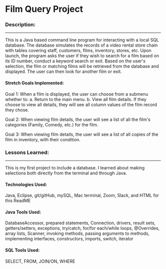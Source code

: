 <H1>Film Query Project</H1>

<h3>Description:</h3>
<hr>
<p>This is a Java based command line program for interacting with a local SQL database. The database simulates the records of a video rental store chain with tables covering staff, customers, films, inventory, stores, etc.  Upon launch, the program asks the user if they wish to search for a film based on its ID number, conduct a keyword search or exit.  Based on the user's selection, the film or matching films will be retrieved from the database and displayed.  The user can then look for another film or exit.</p>

<h4>Stretch Goals Implemented:</h4>
<p>Goal 1:
When a film is displayed, the user can choose from a submenu whether to:
a. Return to the main menu.
b. View all film details.
If they choose to view all details, they will see all column values of the film record they chose.

Goal 2:
When viewing film details, the user will see a list of all the film's categories (Family, Comedy, etc.) for the film.

Goal 3:
When viewing film details, the user will see a list of all copies of the film in inventory, with their condition.</p>

<h3>Lessons Learned:</h3>
<hr>
This is my first project to include a database.  I learned about making selections both directly from the terminal and through Java.  

<h4>Technologies Used:</h4>
Java, Eclipse, git/gitHub, mySQL, Mac terminal, Zoom, Slack, and HTML for this ReadME

<h4>Java Tools Used:</h4>
DatabaseAccessor, prepared statements, Connection, drivers, result sets, getters/setters, exceptions, try/catch, for/for each/while loops, @Overrides, array lists, Scanner, invoking methods, passing arguments to methods, implementing interfaces, constructors, imports, switch, iterator

<h4>SQL Tools Used:</h4>
SELECT, FROM, JOIN/ON, WHERE
